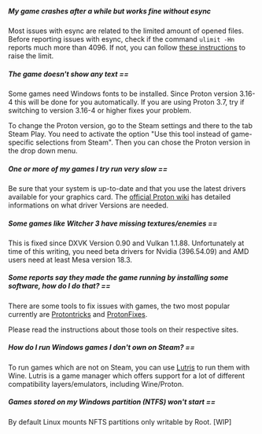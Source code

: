 ##### My game crashes after a while but works fine without esync

Most issues with esync are related to the limited amount of opened files. Before reporting issues with esync, check if the command `ulimit -Hn` reports much more than 4096. If not, you can follow [these instructions](https://github.com/zfigura/wine/blob/esync/README.esync) to raise the limit.

##### The game doesn't show any text ==

Some games need Windows fonts to be installed. Since Proton version 3.16-4 this will be done for you automatically. If you are using Proton 3.7, try if switching to version 3.16-4 or higher fixes your problem.

To change the Proton version, go to the Steam settings and there to the tab Steam Play. You need to activate the option "Use this tool instead of game-specific selections from Steam". Then you can chose the Proton version in the drop down menu.

##### One or more of my games I try run very slow ==

Be sure that your system is up-to-date and that you use the latest drivers available for your graphics card. The [official Proton wiki](https://github.com/ValveSoftware/Proton/wiki/Requirements#graphics-drivers-quickstart---ubuntu-1804) has detailed informations on what driver Versions are needed.

##### Some games like Witcher 3 have missing textures/enemies ==

This is fixed since DXVK Version 0.90 and Vulkan 1.1.88. Unfortunately at time of this writing, you need beta drivers for Nvidia (396.54.09) and AMD users need at least Mesa version 18.3.

##### Some reports say they made the game running by installing some software, how do I do that? ==

There are some tools to fix issues with games, the two most popular currently are [Protontricks](https://github.com/Sirmentio/protontricks) and [ProtonFixes](https://github.com/simons-public/protonfixes).

Please read the instructions about those tools on their respective sites.

##### How do I run Windows games I don't own on Steam? ==

To run games which are not on Steam, you can use [Lutris](https://lutris.net/) to run them with Wine. Lutris is a game manager which offers support for a lot of different compatibility layers/emulators, including Wine/Proton.

##### Games stored on my Windows partition (NTFS) won't start ==

By default Linux mounts NFTS partitions only writable by Root. [WIP]
